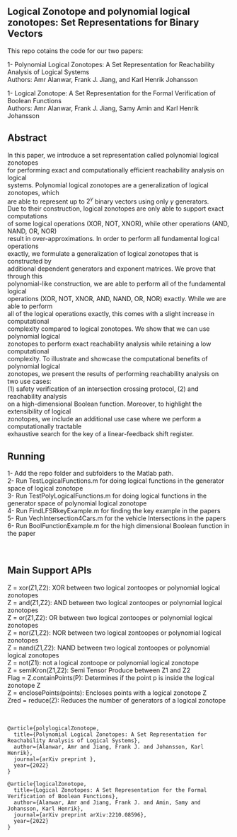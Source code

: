 
## Logical Zonotope and polynomial logical zonotopes: Set Representations for Binary Vectors

This repo cotains the code for our two papers: <br />

1- Polynomial Logical Zonotopes: A Set Representation for Reachability Analysis of Logical Systems <br />
Authors: Amr Alanwar, Frank J. Jiang, and Karl Henrik Johansson  <br />

1- Logical Zonotope: A Set Representation for the Formal Verification of Boolean Functions <br />
Authors: Amr Alanwar, Frank J. Jiang, Samy Amin and Karl Henrik Johansson  <br />


## Abstract
In this paper, we introduce a set representation called polynomial logical zonotopes<br />
 for performing exact and computationally efficient reachability analysis on logical <br />
systems. Polynomial logical zonotopes are a generalization of logical zonotopes, which <br />
are able to represent up to $2^\gamma$ binary vectors using only $\gamma$ generators. <br />
Due to their construction, logical zonotopes are only able to support exact computations<br />
 of some logical operations (XOR, NOT, XNOR), while other operations (AND, NAND, OR, NOR)<br />
 result in over-approximations. In order to perform all fundamental logical operations <br />
exactly, we formulate a generalization of logical zonotopes that is constructed by <br />
additional dependent generators and exponent matrices. We prove that through this <br />
polynomial-like construction, we are able to perform all of the fundamental logical <br />
operations  (XOR, NOT, XNOR, AND, NAND, OR, NOR) exactly. While we are able to perform <br />
all of the logical operations exactly, this comes with a slight increase in computational<br />
 complexity compared to logical zonotopes. We show that we can use polynomial logical <br />
zonotopes to perform exact reachability analysis while retaining a low computational <br />
complexity. To illustrate and showcase the computational benefits of polynomial logical <br />
zonotopes, we present the results of performing reachability analysis on two use cases: <br />
(1) safety verification of an intersection crossing protocol, (2) and reachability analysis <br />
on a high-dimensional Boolean function. Moreover, to highlight the extensibility of logical <br />
zonotopes, we include an additional use case where we perform a computationally tractable <br />
exhaustive search for the key of a linear-feedback shift register.

## Running 
1- Add the repo folder and subfolders to the Matlab path.  <br />
2- Run TestLogicalFunctions.m for doing logical functions in the generator space of logical zonotope <br />
3- Run TestPolyLogicalFunctions.m for doing logical functions in the generator space of polynomial logical zonotope <br />
4- Run FindLFSRkeyExample.m for finding the key example in the papers  <br />
5- Run VechIntersection4Cars.m for the vehicle Intersections in the papers <br />
6- Run BoolFunctionExample.m for the high dimensional Boolean function in the paper <br /><br /><br/> 

## Main Support APIs
Z = xor(Z1,Z2): XOR between two logical zontoopes or polynomial logical zonotopes <br />
Z = and(Z1,Z2): AND between two logical zontoopes or polynomial logical zonotopes <br />
Z = or(Z1,Z2): OR between two logical zontoopes or polynomial logical zonotopes <br />
Z = nor(Z1,Z2): NOR between two logical zontoopes or polynomial logical zonotopes <br />
Z = nand(Z1,Z2): NAND between two logical zontoopes or polynomial logical zonotopes <br />
Z = not(Z1): not a logical zontoope or polynomial logical zonotope <br />
Z = semiKron(Z1,Z2): Semi Tensor Produce between Z1 and Z2 <br />
Flag = Z.containPoints(P): Determines if the point p is inside the logical zonotope Z <br />
Z = enclosePoints(points): Encloses points with a logical zonotope Z <br />
Zred = reduce(Z): Reduces the number of generators of a logical zonotope  <br />
<br /><br />


```
@article{polylogicalZonotope,
  title={Polynomial Logical Zonotopes: A Set Representation for Reachability Analysis of Logical Systems},
  author={Alanwar, Amr and Jiang, Frank J. and Johansson, Karl Henrik},
  journal={arXiv preprint },
  year={2022}
}
```

```
@article{logicalZonotope,
  title={Logical Zonotopes: A Set Representation for the Formal Verification of Boolean Functions},
  author={Alanwar, Amr and Jiang, Frank J. and Amin, Samy and Johansson, Karl Henrik},
  journal={arXiv preprint arXiv:2210.08596},
  year={2022}
}
```
